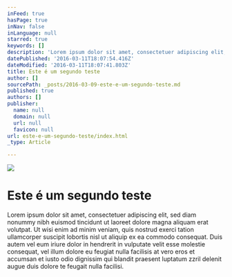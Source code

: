 ```yaml
---
inFeed: true
hasPage: true
inNav: false
inLanguage: null
starred: true
keywords: []
description: 'Lorem ipsum dolor sit amet, consectetuer adipiscing elit, sed diam nonummy nibh euismod tincidunt ut laoreet dolore magna aliquam erat volutpat. Ut wisi enim ad minim veniam, quis nostrud exerci tation ullamcorper suscipit lobortis nisl ut aliquip ex ea commodo consequat. Duis autem vel eum iriure dolor in hendrerit in vulputate velit esse molestie consequat, vel illum dolore eu feugiat nulla facilisis at vero eros et accumsan et iusto odio dignissim qui blandit praesent luptatum zzril delenit augue duis dolore te feugait nulla facilisi.'
datePublished: '2016-03-11T18:07:54.416Z'
dateModified: '2016-03-11T18:07:41.803Z'
title: Este é um segundo teste
author: []
sourcePath: _posts/2016-03-09-este-e-um-segundo-teste.md
published: true
authors: []
publisher:
  name: null
  domain: null
  url: null
  favicon: null
url: este-e-um-segundo-teste/index.html
_type: Article

---
```

![](https://the-grid-user-content.s3-us-west-2.amazonaws.com/a91afb67-5c1e-44c7-a68c-cdc7d17bd55a.jpg)

# Este é um segundo teste

Lorem ipsum dolor sit amet, consectetuer adipiscing elit, sed diam nonummy nibh euismod tincidunt ut laoreet dolore magna aliquam erat volutpat. Ut wisi enim ad minim veniam, quis nostrud exerci tation ullamcorper suscipit lobortis nisl ut aliquip ex ea commodo consequat. Duis autem vel eum iriure dolor in hendrerit in vulputate velit esse molestie consequat, vel illum dolore eu feugiat nulla facilisis at vero eros et accumsan et iusto odio dignissim qui blandit praesent luptatum zzril delenit augue duis dolore te feugait nulla facilisi.